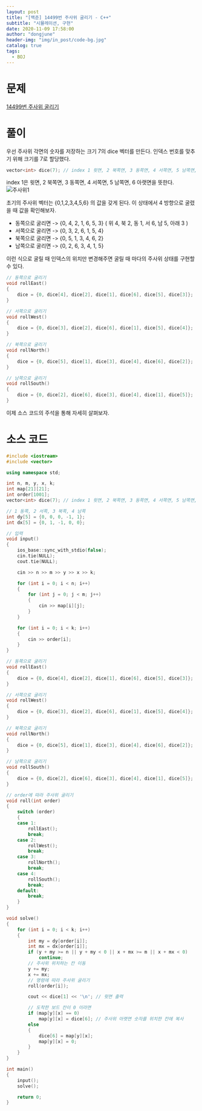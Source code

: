 ```yaml
---
layout: post
title: "[백준] 14499번 주사위 굴리기 - C++"
subtitle: "시뮬레이션, 구현"
date: 2020-11-09 17:58:00
author: "dongjune"
header-img: "img/in_post/code-bg.jpg"
catalog: true
tags:
  - BOJ
---
```

# 문제
[14499번 주사위 굴리기](https://www.acmicpc.net/problem/14499)
# 풀이
우선 주사위 각면의 숫자를 저장하는 크기 7의 dice 벡터를 만든다. 인덱스 번호를 맞추기 위해 크기를 7로 할당했다.
```c++
vector<int> dice(7); // index 1 윗면, 2 북쪽면, 3 동쪽면, 4 서쪽면, 5 남쪽면, 6 아랫면
```
index 1은 윗면, 2 북쪽면, 3 동쪽면, 4 서쪽면, 5 남쪽면, 6 아랫면을 뜻한다.
![주사위1](https://user-images.githubusercontent.com/53213397/117609154-6d31eb00-b19a-11eb-9124-351c7ca41e54.jpeg)

초기의 주사위 벡터는 {0,1,2,3,4,5,6} 의 값을 갖게 된다. 이 상태에서 4 방향으로 굴렸을 때 값을 확인해보자.  
- 동쪽으로 굴리면 -> {0, 4, 2, 1, 6, 5, 3} ( 위 4, 북 2, 동 1, 서 6, 남 5, 아래 3 )
- 서쪽으로 굴리면 -> {0, 3, 2, 6, 1, 5, 4}
- 북쪽으로 굴리면 -> {0, 5, 1, 3, 4, 6, 2}
- 남쪽으로 굴리면 -> {0, 2, 6, 3, 4, 1, 5}  

  
이런 식으로 굴릴 때 인덱스의 위치만 변경해주면 굴릴 때 마다의 주사위 상태를 구현할 수 있다.  
```c++
// 동쪽으로 굴리기
void rollEast()
{
    dice = {0, dice[4], dice[2], dice[1], dice[6], dice[5], dice[3]};
}

// 서쪽으로 굴리기
void rollWest()
{
    dice = {0, dice[3], dice[2], dice[6], dice[1], dice[5], dice[4]};
}

// 북쪽으로 굴리기
void rollNorth()
{
    dice = {0, dice[5], dice[1], dice[3], dice[4], dice[6], dice[2]};
}

// 남쪽으로 굴리기
void rollSouth()
{
    dice = {0, dice[2], dice[6], dice[3], dice[4], dice[1], dice[5]};
}
```
이제 소스 코드의 주석을 통해 자세히 살펴보자.

# 소스 코드
```c++
#include <iostream>
#include <vector>

using namespace std;

int n, m, y, x, k;
int map[21][21];
int order[1001];
vector<int> dice(7); // index 1 윗면, 2 북쪽면, 3 동쪽면, 4 서쪽면, 5 남쪽면, 6 아랫면

// 1 동쪽, 2 서쪽, 3 북쪽, 4 남쪽
int dy[5] = {0, 0, 0, -1, 1};
int dx[5] = {0, 1, -1, 0, 0};

// 입력 
void input()
{
    ios_base::sync_with_stdio(false);
    cin.tie(NULL);
    cout.tie(NULL);

    cin >> n >> m >> y >> x >> k;

    for (int i = 0; i < n; i++)
    {
        for (int j = 0; j < m; j++)
        {
            cin >> map[i][j];
        }
    }

    for (int i = 0; i < k; i++)
    {
        cin >> order[i];
    }
}

// 동쪽으로 굴리기
void rollEast()
{
    dice = {0, dice[4], dice[2], dice[1], dice[6], dice[5], dice[3]};
}

// 서쪽으로 굴리기
void rollWest()
{
    dice = {0, dice[3], dice[2], dice[6], dice[1], dice[5], dice[4]};
}

// 북쪽으로 굴리기
void rollNorth()
{
    dice = {0, dice[5], dice[1], dice[3], dice[4], dice[6], dice[2]};
}

// 남쪽으로 굴리기
void rollSouth()
{
    dice = {0, dice[2], dice[6], dice[3], dice[4], dice[1], dice[5]};
}

// order에 따라 주사위 굴리기
void roll(int order)
{
    switch (order)
    {
    case 1:
        rollEast();
        break;
    case 2:
        rollWest();
        break;
    case 3:
        rollNorth();
        break;
    case 4:
        rollSouth();
        break;
    default:
        break;
    }
}

void solve()
{
    for (int i = 0; i < k; i++)
    {
        int my = dy[order[i]];
        int mx = dx[order[i]];
        if (y + my >= n || y + my < 0 || x + mx >= m || x + mx < 0)
            continue;
        // 주사위 위치하는 칸 이동
        y += my;
        x += mx;
        // 명령에 따라 주사위 굴리기
        roll(order[i]);

        cout << dice[1] << '\n'; // 윗면 출력

        // 도착한 보드 칸이 0 이라면
        if (map[y][x] == 0)
            map[y][x] = dice[6]; // 주사위 아랫면 숫자를 위치한 칸에 복사
        else
        {
            dice[6] = map[y][x];
            map[y][x] = 0;
        }
    }
}

int main()
{
    input();
    solve();

    return 0;
}
```